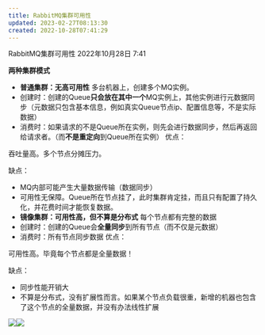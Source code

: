```yaml
---
title: RabbitMQ集群可用性
updated: 2023-02-27T08:13:30
created: 2022-10-28T07:41:29
---
```


RabbitMQ集群可用性
2022年10月28日
7:41

**两种集群模式**
- **普通集群：无高可用性**
多台机器上，创建多个MQ实例。
- 创建时：创建的Queue**只会放在其中一个**MQ实例上，其他实例进行元数据同步（元数据只包含基本信息，例如真实Queue节点ip、配置信息等，不是实际数据）
- 消费时：如果请求的不是Queue所在实例，则先会进行数据同步，然后再返回给请求者。（而**不是重定向**到Queue所在实例）
优点：

吞吐量高。多个节点分摊压力。

缺点：
- MQ内部可能产生大量数据传输（数据同步）
- 可用性无保障。Queue所在节点挂了，此时集群肯定挂，而且只有配置了持久化，并花费时间才能恢复数据。
- **镜像集群：可用性高，但不算是分布式**
每个节点都有完整的数据
- 创建时：创建的Queue会**全量同步**到所有节点（而不仅是元数据）
- 消费时：所有节点同步数据
优点：

可用性高。毕竟每个节点都是全量数据！

缺点：
- 同步性能开销大
- 不算是分布式，没有扩展性而言。如果某个节点负载很重，新增的机器也包含了这个节点的全量数据，并没有办法线性扩展

![](C:\Users\82609\AppData\Local\Temp\Java\pandoc/media/image1.png)![](C:\Users\82609\AppData\Local\Temp\Java\pandoc/media/image2.png)
